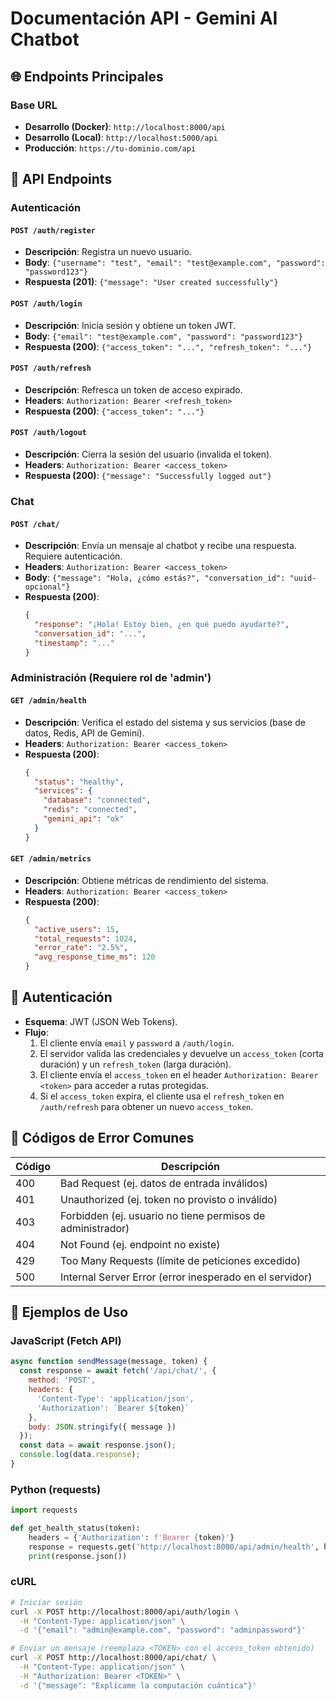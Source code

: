# Documentación API - Gemini AI Chatbot

## 🌐 Endpoints Principales

### Base URL
- **Desarrollo (Docker)**: `http://localhost:8000/api`
- **Desarrollo (Local)**: `http://localhost:5000/api`
- **Producción**: `https://tu-dominio.com/api`

## 📡 API Endpoints

### Autenticación

#### `POST /auth/register`
- **Descripción**: Registra un nuevo usuario.
- **Body**: `{"username": "test", "email": "test@example.com", "password": "password123"}`
- **Respuesta (201)**: `{"message": "User created successfully"}`

#### `POST /auth/login`
- **Descripción**: Inicia sesión y obtiene un token JWT.
- **Body**: `{"email": "test@example.com", "password": "password123"}`
- **Respuesta (200)**: `{"access_token": "...", "refresh_token": "..."}`

#### `POST /auth/refresh`
- **Descripción**: Refresca un token de acceso expirado.
- **Headers**: `Authorization: Bearer <refresh_token>`
- **Respuesta (200)**: `{"access_token": "..."}`

#### `POST /auth/logout`
- **Descripción**: Cierra la sesión del usuario (invalida el token).
- **Headers**: `Authorization: Bearer <access_token>`
- **Respuesta (200)**: `{"message": "Successfully logged out"}`

### Chat

#### `POST /chat/`
- **Descripción**: Envía un mensaje al chatbot y recibe una respuesta. Requiere autenticación.
- **Headers**: `Authorization: Bearer <access_token>`
- **Body**: `{"message": "Hola, ¿cómo estás?", "conversation_id": "uuid-opcional"}`
- **Respuesta (200)**:
  ```json
  {
    "response": "¡Hola! Estoy bien, ¿en qué puedo ayudarte?",
    "conversation_id": "...",
    "timestamp": "..."
  }
  ```

### Administración (Requiere rol de 'admin')

#### `GET /admin/health`
- **Descripción**: Verifica el estado del sistema y sus servicios (base de datos, Redis, API de Gemini).
- **Headers**: `Authorization: Bearer <access_token>`
- **Respuesta (200)**:
  ```json
  {
    "status": "healthy",
    "services": {
      "database": "connected",
      "redis": "connected",
      "gemini_api": "ok"
    }
  }
  ```

#### `GET /admin/metrics`
- **Descripción**: Obtiene métricas de rendimiento del sistema.
- **Headers**: `Authorization: Bearer <access_token>`
- **Respuesta (200)**:
  ```json
  {
    "active_users": 15,
    "total_requests": 1024,
    "error_rate": "2.5%",
    "avg_response_time_ms": 120
  }
  ```

## 🔐 Autenticación

- **Esquema**: JWT (JSON Web Tokens).
- **Flujo**:
  1. El cliente envía `email` y `password` a `/auth/login`.
  2. El servidor valida las credenciales y devuelve un `access_token` (corta duración) y un `refresh_token` (larga duración).
  3. El cliente envía el `access_token` en el header `Authorization: Bearer <token>` para acceder a rutas protegidas.
  4. Si el `access_token` expira, el cliente usa el `refresh_token` en `/auth/refresh` para obtener un nuevo `access_token`.

## 🚨 Códigos de Error Comunes

| Código | Descripción |
|--------|-------------|
| 400 | Bad Request (ej. datos de entrada inválidos) |
| 401 | Unauthorized (ej. token no provisto o inválido) |
| 403 | Forbidden (ej. usuario no tiene permisos de administrador) |
| 404 | Not Found (ej. endpoint no existe) |
| 429 | Too Many Requests (límite de peticiones excedido) |
| 500 | Internal Server Error (error inesperado en el servidor) |

## 📝 Ejemplos de Uso

### JavaScript (Fetch API)
```javascript
async function sendMessage(message, token) {
  const response = await fetch('/api/chat/', {
    method: 'POST',
    headers: {
      'Content-Type': 'application/json',
      'Authorization': `Bearer ${token}`
    },
    body: JSON.stringify({ message })
  });
  const data = await response.json();
  console.log(data.response);
}
```

### Python (requests)
```python
import requests

def get_health_status(token):
    headers = {'Authorization': f'Bearer {token}'}
    response = requests.get('http://localhost:8000/api/admin/health', headers=headers)
    print(response.json())
```

### cURL
```bash
# Iniciar sesión
curl -X POST http://localhost:8000/api/auth/login \
  -H "Content-Type: application/json" \
  -d '{"email": "admin@example.com", "password": "adminpassword"}'

# Enviar un mensaje (reemplaza <TOKEN> con el access_token obtenido)
curl -X POST http://localhost:8000/api/chat/ \
  -H "Content-Type: application/json" \
  -H "Authorization: Bearer <TOKEN>" \
  -d '{"message": "Explícame la computación cuántica"}'
```